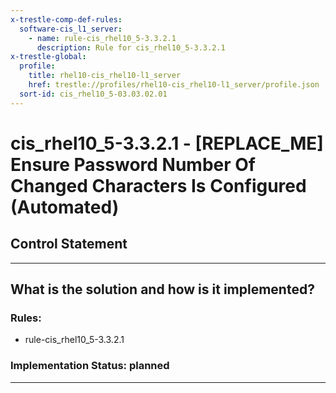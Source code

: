 ```yaml
---
x-trestle-comp-def-rules:
  software-cis_l1_server:
    - name: rule-cis_rhel10_5-3.3.2.1
      description: Rule for cis_rhel10_5-3.3.2.1
x-trestle-global:
  profile:
    title: rhel10-cis_rhel10-l1_server
    href: trestle://profiles/rhel10-cis_rhel10-l1_server/profile.json
  sort-id: cis_rhel10_5-03.03.02.01
---
```


# cis_rhel10_5-3.3.2.1 - \[REPLACE_ME\] Ensure Password Number Of Changed Characters Is Configured (Automated)

## Control Statement

______________________________________________________________________

## What is the solution and how is it implemented?

<!-- For implementation status enter one of: implemented, partial, planned, alternative, not-applicable -->

<!-- Note that the list of rules under ### Rules: is read-only and changes will not be captured after assembly to JSON -->

<!-- Add control implementation description here for control: cis_rhel10_5-3.3.2.1 -->

### Rules:

  - rule-cis_rhel10_5-3.3.2.1

### Implementation Status: planned

______________________________________________________________________
